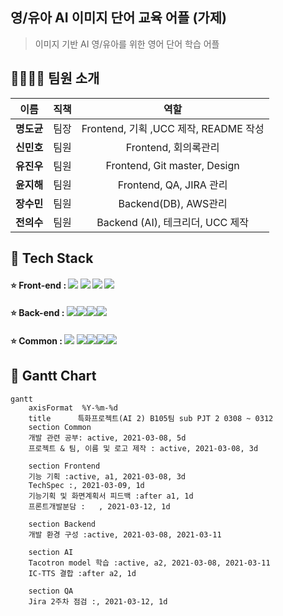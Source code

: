 ## 영/유아 AI 이미지 단어 교육 어플 (가제)

> 이미지 기반 AI 영/유아를 위한 영어 단어 학습 어플





## 👨‍👩‍👧‍👧 **팀원 소개**

|    이름    | 직책 |                 역할                  |
| :--------: | :--: | :-----------------------------------: |
| **명도균** | 팀장 | Frontend, 기획 ,UCC 제작, README 작성 |
| **신민호** | 팀원 |         Frontend, 회의록관리          |
| **유진우** | 팀원 |     Frontend, Git master, Design      |
| **윤지해** | 팀원 |        Frontend, QA, JIRA 관리        |
| **장수민** | 팀원 |         Backend(DB), AWS관리          |
| **전의수** | 팀원 |   Backend (AI), 테크리더, UCC 제작    |



## 🔨 Tech Stack

#### ⭐ Front-end : <img src="https://img.shields.io/badge/React-61DAFB?style=flat-square&logo=React&logoColor=black"/> <img src="https://img.shields.io/badge/JavaScript-F7DF1E?style=flat-square&logo=JavaScript&logoColor=black"/>  <img src="https://img.shields.io/badge/CSS3-1572B6?style=flat-square&logo=CSS3&logoColor=white"/> <img src="https://img.shields.io/badge/Font Awesome-339AF0?style=flat-square&logo=Font Awesome&logoColor=white"/> 

#### ⭐ Back-end : <img src="https://img.shields.io/badge/MariaDB-003545?style=flat-square&logo=MariaDB&logoColor=white"/><img src="https://img.shields.io/badge/Django-092E20?style=flat-square&logo=Django&logoColor=white"/><img src="https://img.shields.io/badge/Swagger-85EA2D?style=flat-square&logo=Swagger&logoColor=black"/><img src="https://img.shields.io/badge/Python-3766AB?style=flat-square&logo=Python&logoColor=white"/>

#### ⭐ Common : <img src="https://img.shields.io/badge/Docker-2496ED?style=flat-square&logo=Docker&logoColor=white"/> <img src="https://img.shields.io/badge/GitLab-FCA121?style=flat-square&logo=GitLab&logoColor=black"/><img src="https://img.shields.io/badge/Jenkins-D24939?style=flat-square&logo=Jenkins&logoColor=black"/><img src="https://img.shields.io/badge/Jira-0052CC?style=flat-square&logo=Jira&logoColor=white"/><img src="https://img.shields.io/badge/JSON Web Tokens-000000?style=flat-square&logo=JSON Web Tokens&logoColor=white"/> 



## 🚩 Gantt Chart

```mermaid
gantt
    axisFormat  %Y-%m-%d
    title      특화프로젝트(AI 2) B105팀 sub PJT 2 0308 ~ 0312
	section Common
	개발 관련 공부: active, 2021-03-08, 5d
	프로젝트 & 팀, 이름 및 로고 제작 : active, 2021-03-08, 3d
	
    section Frontend
    기능 기획 :active, a1, 2021-03-08, 3d
    TechSpec :, 2021-03-09, 1d
    기능기획 및 화면계획서 피드백 :after a1, 1d
    프론트개발분담 :	, 2021-03-12, 1d

    section Backend
   	개발 환경 구성 :active, 2021-03-08, 2021-03-11
   	
   	section AI
   	Tacotron model 학습 :active, a2, 2021-03-08, 2021-03-11
   	IC-TTS 결합 :after a2, 1d
   	
   	section QA
   	Jira 2주차 점검 :, 2021-03-12, 1d
```



